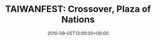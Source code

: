 ---
templateKey: event
guid: 089596e4-6eab-11ea-99c5-002590d1d1b0
date: 2010-09-05T13:00:00+00:00
eventTime: '1pm'
title: 'TAIWANFEST: Crossover, Plaza of Nations'
artist: 'TAIWANFEST: Crossover'
city: Vancouver
venue: Plaza of Nations
group: LEO37
---